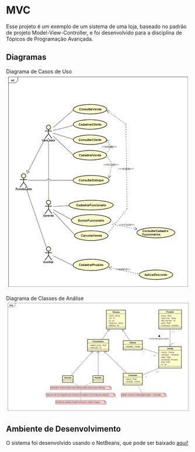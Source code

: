 # MVC

Esse projeto é um exemplo de um sistema de uma loja, baseado no padrão de projeto Model-View-Controller, e foi desenvolvido para a disciplina de Tópicos de Programação Avançada.

## Diagramas

Diagrama de Casos de Uso
![Diagrama de Casos de Uso](https://github.com/jmafort/MVC/blob/main/Docs/Casos%20de%20Uso.png?raw=true)

Diagrama de Classes de Análise
![Diagrama de Classes](https://github.com/jmafort/MVC/blob/main/Docs/Digrama%20de%20Classes.png?raw=true)

## Ambiente de Desenvolvimento

O sistema foi desenvolvido usando o NetBeans, que pode ser baixado [aqui!](https://netbeans.apache.org/download/index.html)

